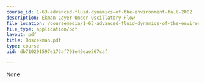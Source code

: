 ```yaml
---
course_id: 1-63-advanced-fluid-dynamics-of-the-environment-fall-2002
description: Ekman Layer Under Oscillatory Flow
file_location: /coursemedia/1-63-advanced-fluid-dynamics-of-the-environment-fall-2002/db710291597e173af791e46eae567caf_8oscekman.pdf
file_type: application/pdf
layout: pdf
title: 8oscekman.pdf
type: course
uid: db710291597e173af791e46eae567caf

---
```

None